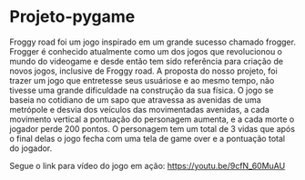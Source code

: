 # Projeto-pygame
Froggy road foi um jogo inspirado em um grande sucesso chamado frogger. Frogger é conhecido atualmente como um dos jogos que revolucionou
o mundo do videogame e desde então tem sido referência para criação de novos jogos, inclusive de Froggy road. 
A proposta do nosso projeto, foi trazer um jogo que entretesse seus usuáriose e ao mesmo tempo, não tivesse uma grande dificuldade na 
construção da sua física. O jogo se baseia no cotidiano de um sapo que atravessa as avenidas de uma metrópole e desvia dos veículos das 
movimentadas avenidas, a cada movimento vertical a pontuação do personagem aumenta, e a cada morte o jogador perde 200 pontos. O personagem
tem um total de 3 vidas que após o final delas o jogo fecha com uma tela de game over e a pontuação total do jogador.

Segue o link para vídeo do jogo em ação:
https://youtu.be/9cfN_60MuAU
